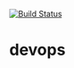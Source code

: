 [![Build Status](https://dev.azure.com/Rhinops-Sela/k8s-bootstrapper/_apis/build/status/Rhinops-Sela.devops.package?branchName=master)](https://dev.azure.com/Rhinops-Sela/k8s-bootstrapper/_build/latest?definitionId=6&branchName=master)

# devops
